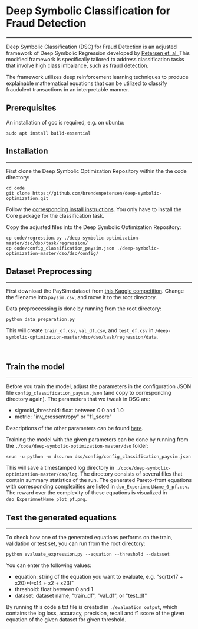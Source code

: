 # Deep Symbolic Classification for Fraud Detection
<hr style="border:2px solid gray">

Deep Symbolic Classification (DSC) for Fraud Detection is an adjusted framework of Deep Symbolic Regression developed by  <a href="https://github.com/brendenpetersen/deep-symbolic-optimization"> Petersen et. al. </a> This modified framework is specifically tailored to address classification tasks that involve high class imbalance, such as fraud detection.

The framework utilizes deep reinforcement learning techniques to produce explainable mathematical equations that can be utilized to classify fraudulent transactions in an interpretable manner.

## Prerequisites
An installation of gcc is required, e.g. on ubuntu:
```
sudo apt install build-essential
```

## Installation
<hr>

First clone the Deep Symbolic Optimization Repository within the the code directory:
```
cd code
git clone https://github.com/brendenpetersen/deep-symbolic-optimization.git
```

Follow the <a href="https://github.com/brendenpetersen/deep-symbolic-optimization"> corresponding install instructions</a>. You only have to install the Core package for the classification task.

Copy the adjusted files into the Deep Symbolic Optimization Repository:
```
cp code/regression.py ./deep-symbolic-optimization-master/dso/dso/task/regression/
cp code/config_classification_paysim.json ./deep-symbolic-optimization-master/dso/dso/config/
```


<!-- ## Experiments
<hr>

For conducting the experiments please go to the experiments directory from the root folder:
```
cd ..
cd experiments
```
This directory contains the scripts to prepare the corresponding Fraud Detection dataset and to run the different experiments. Below we elaborate on the different components.

<br> -->

## Dataset Preprocessing
<hr>

First download the PaySim dataset from <a href="https://www.kaggle.com/datasets/ealaxi/paysim1"> this Kaggle competition</a>. Change the filename into ```paysim.csv```, and move it to the root directory.

Data preproccessing is done by running from the root directory:
```
python data_preparation.py
```
This will create ```train_df.csv```, ```val_df.csv```,  and ```test_df.csv``` in ```/deep-symbolic-optimization-master/dso/dso/task/regression/data```.

<br>

<!-- ### Experiments

In order to replicate all experiments, please run from the root directory:
```
bash all_exp.sh
```
This will run all experiments. Below we will cover all the individual experiments: -->

## Train the model
<hr>

Before you train the model, adjust the parameters in the configuration JSON file ```config_classification_paysim.json``` (and copy to corresponding directory again). The parameters that we tweak in DSC are:
<ul>
  <li>sigmoid_threshold: float between 0.0 and 1.0</li>
  <li>metric: "inv_crossentropy" or "f1_score"</li>
</ul>  

Descriptions of the other parameters can be found <a href="https://github.com/brendenpetersen/deep-symbolic-optimization"> here</a>. 

Training the model with the given parameters can be done by running from the ```./code/deep-symbolic-optimization-master/dso``` folder:
```
srun -u python -m dso.run dso/config/config_classification_paysim.json
```
This will save a timestamped log directory in ```./code/deep-symbolic-optimization-master/dso/log```. The directory consists of several files that contain summary statistics of the run. The generated Pareto-front equations with corresponding complexities are listed in ```dso_ExperimnetName_0_pf.csv```. The reward over the complexity of these equations is visualized in ```dso_ExperimnetName_plot_pf.png```. 

## Test the generated equations
<hr>

To check how one of the generated equations performs on the train, validation or test set, you can run from the root directory: 

```
python evaluate_expression.py --equation --threshold --dataset
```

You can enter the following values:
<ul>
  <li>equation: string of the equation you want to evaluate, e.g. "sqrt(x17 + x20)*(-x14 + x2 + x23)"</li>
  <li>threshold: float between 0 and 1</li>
  <li>dataset: dataset name, "train_df", "val_df", or "test_df"</li>
</ul>  

By running this code a txt file is created in ```./evaluation_output```, which contains the log loss, accuracy, precision, recall and f1 score of the given equation of the given dataset for given threshold.
